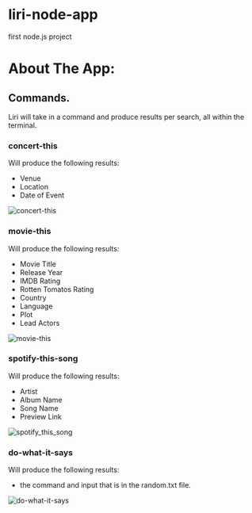 # liri-node-app
first node.js project


# About The App:

## Commands. 
Liri will take in a command and produce results per search, all within the terminal.

### **concert-this**
Will produce the following results:
- Venue
- Location
- Date of Event

![concert-this](https://user-images.githubusercontent.com/46291047/55029119-a8372b80-4fdf-11e9-91bd-0190efb26d4d.gif)



### **movie-this**
Will produce the following results:
- Movie Title
- Release Year
- IMDB Rating
- Rotten Tomatos Rating
- Country
- Language 
- Plot
- Lead Actors

![movie-this](https://user-images.githubusercontent.com/46291047/55029693-1a5c4000-4fe1-11e9-9e9c-4e685de70a8c.gif)



### **spotify-this-song**
Will produce the following results:
- Artist
- Album Name
- Song Name
- Preview Link

![spotify_this_song](https://user-images.githubusercontent.com/46291047/55029151-b6854780-4fdf-11e9-9e7c-a76fc1b33a39.gif)



### **do-what-it-says**
Will produce the following results:
- the command and input that is in the random.txt file.

![do-what-it-says](https://user-images.githubusercontent.com/46291047/55029719-2811c580-4fe1-11e9-9558-7b69b8f587a7.gif)



